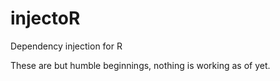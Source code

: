 injectoR
========

Dependency injection for R

These are but humble beginnings, nothing is working as of yet.
